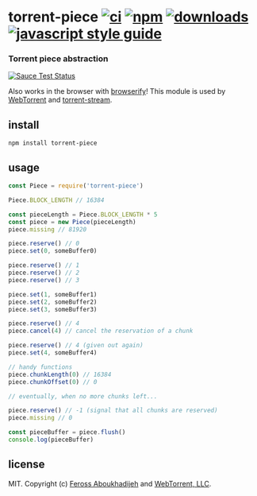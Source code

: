 # torrent-piece [![ci][ci-image]][ci-url] [![npm][npm-image]][npm-url] [![downloads][downloads-image]][downloads-url] [![javascript style guide][standard-image]][standard-url]

[ci-image]: https://img.shields.io/github/workflow/status/webtorrent/torrent-piece/ci/master
[ci-url]: https://github.com/webtorrent/torrent-piece/actions
[npm-image]: https://img.shields.io/npm/v/torrent-piece.svg
[npm-url]: https://npmjs.org/package/torrent-piece
[downloads-image]: https://img.shields.io/npm/dm/torrent-piece.svg
[downloads-url]: https://npmjs.org/package/torrent-piece
[standard-image]: https://img.shields.io/badge/code_style-standard-brightgreen.svg
[standard-url]: https://standardjs.com

### Torrent piece abstraction

[![Sauce Test Status](https://saucelabs.com/browser-matrix/torrent-piece.svg)](https://saucelabs.com/u/torrent-piece)

Also works in the browser with [browserify](http://browserify.org/)! This module is used by [WebTorrent](http://webtorrent.io) and [torrent-stream](https://npmjs.com/package/torrent-stream).

## install

```
npm install torrent-piece
```

## usage

```js
const Piece = require('torrent-piece')

Piece.BLOCK_LENGTH // 16384

const pieceLength = Piece.BLOCK_LENGTH * 5
const piece = new Piece(pieceLength)
piece.missing // 81920

piece.reserve() // 0
piece.set(0, someBuffer0)

piece.reserve() // 1
piece.reserve() // 2
piece.reserve() // 3

piece.set(1, someBuffer1)
piece.set(2, someBuffer2)
piece.set(3, someBuffer3)

piece.reserve() // 4
piece.cancel(4) // cancel the reservation of a chunk

piece.reserve() // 4 (given out again)
piece.set(4, someBuffer4)

// handy functions
piece.chunkLength(0) // 16384
piece.chunkOffset(0) // 0

// eventually, when no more chunks left...

piece.reserve() // -1 (signal that all chunks are reserved)
piece.missing // 0

const pieceBuffer = piece.flush()
console.log(pieceBuffer)
```

## license

MIT. Copyright (c) [Feross Aboukhadijeh](https://feross.org) and [WebTorrent, LLC](https://webtorrent.io).
